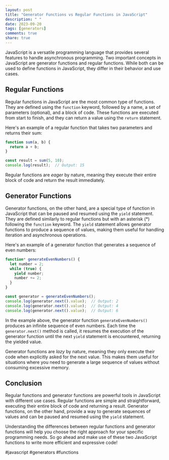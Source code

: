 ```yaml
---
layout: post
title: "Generator Functions vs Regular Functions in JavaScript"
description: " "
date: 2023-09-20
tags: [generators]
comments: true
share: true
---
```


JavaScript is a versatile programming language that provides several features to handle asynchronous programming. Two important concepts in JavaScript are generator functions and regular functions. While both can be used to define functions in JavaScript, they differ in their behavior and use cases.

## Regular Functions

Regular functions in JavaScript are the most common type of functions. They are defined using the `function` keyword, followed by a name, a set of parameters (optional), and a block of code. These functions are executed from start to finish, and they can return a value using the `return` statement.

Here's an example of a regular function that takes two parameters and returns their sum:

```javascript
function sum(a, b) {
  return a + b;
}

const result = sum(5, 10);
console.log(result);  // Output: 15
```

Regular functions are *eager* by nature, meaning they execute their entire block of code and return the result immediately.

## Generator Functions

Generator functions, on the other hand, are a special type of function in JavaScript that can be paused and resumed using the `yield` statement. They are defined similarly to regular functions but with an asterisk (*) following the `function` keyword. The `yield` statement allows generator functions to produce a sequence of values, making them useful for handling iteration and asynchronous operations.

Here's an example of a generator function that generates a sequence of even numbers:

```javascript
function* generateEvenNumbers() {
  let number = 2;
  while (true) {
    yield number;
    number += 2;
  }
}

const generator = generateEvenNumbers();
console.log(generator.next().value);  // Output: 2
console.log(generator.next().value);  // Output: 4
console.log(generator.next().value);  // Output: 6
```

In the example above, the generator function `generateEvenNumbers()` produces an infinite sequence of even numbers. Each time the `generator.next()` method is called, it resumes the execution of the generator function until the next `yield` statement is encountered, returning the yielded value.

Generator functions are *lazy* by nature, meaning they only execute their code when explicitly asked for the next value. This makes them useful for situations where you need to generate a large sequence of values without consuming excessive memory.

## Conclusion

Regular functions and generator functions are powerful tools in JavaScript with different use cases. Regular functions are simple and straightforward, executing their entire block of code and returning a result. Generator functions, on the other hand, provide a way to generate sequences of values and can be paused and resumed using the `yield` statement.

Understanding the differences between regular functions and generator functions will help you choose the right approach for your specific programming needs. So go ahead and make use of these two JavaScript functions to write more efficient and expressive code!

#javascript #generators #functions